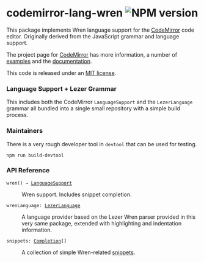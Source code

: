 <!-- NOTE: README.md is generated from src/README.md -->

# codemirror-lang-wren ![NPM version](https://img.shields.io/badge/npm-notyet-red)

This package implements Wren language support for the
[CodeMirror](https://codemirror.net/6/) code editor.  Originally derived from the JavaScript grammar and language support.

The project page for [CodeMirror](https://codemirror.net/6/) has more information, a
number of [examples](https://codemirror.net/6/examples/) and the
[documentation](https://codemirror.net/6/docs/).

This code is released under an
[MIT license](https://github.com/codemirror/lang-wren/tree/main/LICENSE).

### Language Support + Lezer Grammar

This includes both the CodeMirror `LanguageSupport` and the `LezerLanguage` grammar all bundled into a single small repository with a simple build process.


### Maintainers
There is a very rough developer tool in `devtool` that can be used for testing.

```
npm run build-devtool
```



### API Reference
<dl>
<dt id="user-content-wren">
  <code>wren() → <a href="https://codemirror.net/6/docs/ref#language.LanguageSupport">LanguageSupport</a></code></dt>

<dd><p>Wren support. Includes snippet completion.</p>
</dd>
<dt id="user-content-wrenlanguage">
  <code>wrenLanguage: <a href="https://codemirror.net/6/docs/ref#language.LezerLanguage">LezerLanguage</a></code></dt>

<dd><p>A language provider based on the Lezer Wren
parser provided in this very same package, extended with
highlighting and indentation information.</p>
</dd>

<dt id="user-content-snippets">
  <code>snippets: <a href="https://codemirror.net/6/docs/ref#autocomplete.Completion">Completion</a>[]</code></dt>

<dd><p>A collection of simple Wren-related
<a href="https://codemirror.net/6/docs/ref/#autocomplete.snippet">snippets</a>.</p>
</dd>
